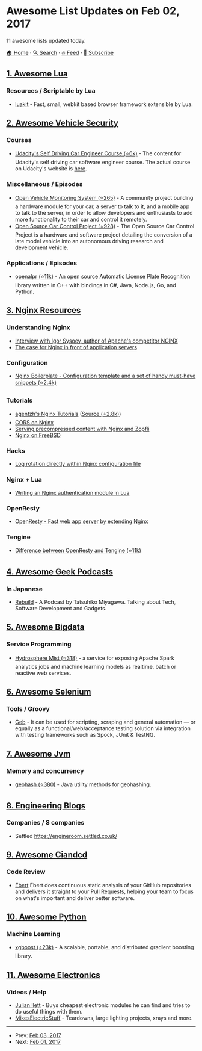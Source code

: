# Awesome List Updates on Feb 02, 2017

11 awesome lists updated today.

[🏠 Home](/README.md) · [🔍 Search](https://test.trackawesomelist.com/search/) · [🔥 Feed](https://test.trackawesomelist.com/rss.xml) · [📮 Subscribe](https://trackawesomelist.us17.list-manage.com/subscribe?u=d2f0117aa829c83a63ec63c2f&id=36a103854c)



## [1. Awesome Lua](/content/LewisJEllis/awesome-lua/README.md)

### Resources / Scriptable by Lua

*   [luakit](https://luakit.github.io/luakit/) - Fast, small, webkit based browser framework extensible by Lua.

## [2. Awesome Vehicle Security](/content/jaredthecoder/awesome-vehicle-security/README.md)

### Courses

*   [Udacity's Self Driving Car Engineer Course (⭐6k)](https://github.com/udacity/self-driving-car) - The content for Udacity's self driving car software engineer course. The actual course on Udacity's website is [here](https://www.udacity.com/course/self-driving-car-engineer-nanodegree--nd013).

### Miscellaneous / Episodes

*   [Open Vehicle Monitoring System (⭐265)](https://github.com/openvehicles/Open-Vehicle-Monitoring-System) - A community project building a hardware module for your car, a server to talk to it, and a mobile app to talk to the server, in order to allow developers and enthusiasts to add more functionality to their car and control it remotely.
*   [Open Source Car Control Project (⭐928)](https://github.com/PolySync/OSCC) - The Open Source Car Control Project is a hardware and software project detailing the conversion of a late model vehicle into an autonomous driving research and development vehicle.

### Applications / Episodes

*   [openalpr (⭐11k)](https://github.com/openalpr/openalpr) - An open source Automatic License Plate Recognition library written in C++ with bindings in C#, Java, Node.js, Go, and Python.

## [3. Nginx Resources](/content/fcambus/nginx-resources/README.md)

### Understanding Nginx

*   [Interview with Igor Sysoev, author of Apache's competitor NGINX](http://freesoftwaremagazine.com/articles/interview_igor_sysoev_author_apaches_competitor_nginx/)
*   [The case for Nginx in front of application servers](https://www.cambus.net/the-case-for-nginx-in-front-of-application-servers/)

### Configuration

*   [Nginx Boilerplate - Configuration template and a set of handy must-have snippets (⭐2.4k)](https://github.com/nginx-boilerplate/nginx-boilerplate)

### Tutorials

*   [agentzh's Nginx Tutorials](https://openresty.org/download/agentzh-nginx-tutorials-en.html) ([Source (⭐2.8k)](https://github.com/openresty/nginx-tutorials))
*   [CORS on Nginx](https://enable-cors.org/server_nginx.html)
*   [Serving precompressed content with Nginx and Zopfli](https://www.cambus.net/serving-precompressed-content-with-nginx-and-zopfli/)
*   [Nginx on FreeBSD](https://www.cambus.net/nginx-on-freebsd/)

### Hacks

*   [Log rotation directly within Nginx configuration file](https://www.cambus.net/log-rotation-directly-within-nginx-configuration-file/)

### Nginx + Lua

*   [Writing an Nginx authentication module in Lua](https://www.stavros.io/posts/writing-an-nginx-authentication-module-in-lua/)

### OpenResty

*   [OpenResty - Fast web app server by extending Nginx](https://openresty.org/en/)

### Tengine

*   [Difference between OpenResty and Tengine (⭐11k)](https://github.com/openresty/openresty/issues/54)

## [4. Awesome Geek Podcasts](/content/ayr-ton/awesome-geek-podcasts/README.md)

### In Japanese

*   [Rebuild](http://rebuild.fm/) - A Podcast by Tatsuhiko Miyagawa. Talking about Tech, Software Development and Gadgets.

## [5. Awesome Bigdata](/content/newTendermint/awesome-bigdata/README.md)

### Service Programming

*   [Hydrosphere Mist (⭐318)](https://github.com/Hydrospheredata/mist) - a service for exposing Apache Spark analytics jobs and machine learning models as realtime, batch or reactive web services.

## [6. Awesome Selenium](/content/christian-bromann/awesome-selenium/README.md)

### Tools / Groovy

*   [Geb](http://www.gebish.org/) - It can be used for scripting, scraping and general automation — or equally as a functional/web/acceptance testing solution via integration with testing frameworks such as Spock, JUnit & TestNG.

## [7. Awesome Jvm](/content/deephacks/awesome-jvm/README.md)

### Memory and concurrency

*   [geohash (⭐380)](https://github.com/davidmoten/geo) - Java utility methods for geohashing.

## [8. Engineering Blogs](/content/kilimchoi/engineering-blogs/README.md)

### Companies / S companies

*   Settled <https://engineroom.settled.co.uk/>

## [9. Awesome Ciandcd](/content/cicdops/awesome-ciandcd/README.md)

### Code Review

*   [Ebert](https://ebertapp.io) Ebert does continuous static analysis of your GitHub repositories and delivers it straight to your Pull Requests, helping your team to focus on what's important and deliver better software.

## [10. Awesome Python](/content/vinta/awesome-python/README.md)

### Machine Learning

*   [xgboost (⭐23k)](https://github.com/dmlc/xgboost) - A scalable, portable, and distributed gradient boosting library.

## [11. Awesome Electronics](/content/kitspace/awesome-electronics/README.md)

### Videos / Help

*   [Julian Ilett](https://www.youtube.com/user/julius256) - Buys cheapest electronic modules he can find and tries to do useful things with them.
*   [MikesElectricStuff](https://www.youtube.com/channel/UCcs0ZkP_as4PpHDhFcmCHyA) - Teardowns, large lighting projects, xrays and more.

---

- Prev: [Feb 03, 2017](/content/2017/02/03/README.md)
- Next: [Feb 01, 2017](/content/2017/02/01/README.md)